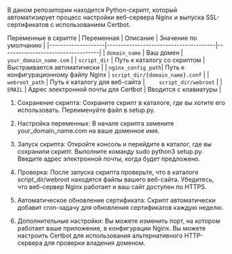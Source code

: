 В даном репозитории находится Python-скрипт, который автоматизирует процесс настройки веб-сервера Nginx и выпуска SSL-сертификатов с использованием Certbot. 

Переменные в скрипте
| Переменная         | Описание                              | Значение по умолчанию             |
|--------------------|---------------------------------------|-----------------------------------|
| `domain_name`      | Ваш домен                             | `your_domain_name.com`            |
| `script_dir`       | Путь к каталогу со скриптом           | Выстраивается автоматически       |
| `nginx_config_path`| Путь к конфигурационному файлу Nginx  | `script_dir/{domain_name}.conf`   |
| `webroot_path`     | Путь к каталогу для веб-сайта         | `	script_dir/webroot`          |
| `EMAIL`            | Адрес электронной почты для Certbot   | Вводится с клавиатуры             |

1. Сохранение скрипта:
Сохраните скрипт в каталоге, где вы хотите его использовать.
Переименуйте файл в setup.py.

2. Настройка переменных:
В начале скрипта замените your_domain_name.com на ваше доменное имя.

3. Запуск скрипта:
Откройте консоль и перейдите в каталог, где вы сохранили скрипт.
Выполните команду sudo python3 setup.py.
Введите адрес электронной почты, когда будет предложено.

4. Проверка:
После запуска скрипта проверьте, что в каталоге script_dir/webroot находятся файлы вашего веб-сайта.
Убедитесь, что веб-сервер Nginx работает и ваш сайт доступен по HTTPS.

5. Автоматическое обновление сертификата:
Скрипт автоматически добавит cron-задачу для обновления сертификатов каждую неделю.

6. Дополнительные настройки:
Вы можете изменить порт, на котором работает ваше приложение, в конфигурации Nginx.
Вы можете настроить Certbot для использования альтернативного HTTP-сервера для проверки владения доменом.
